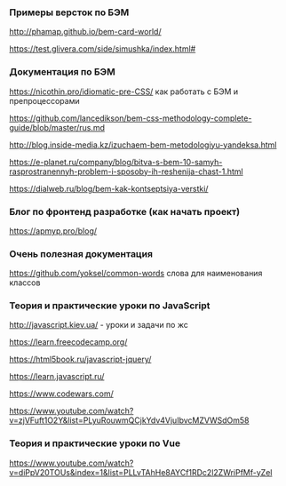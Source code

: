 <h3>Примеры версток по БЭМ</h3>

http://phamap.github.io/bem-card-world/

https://test.glivera.com/side/simushka/index.html#

<h3>Документация по БЭМ</h3>

https://nicothin.pro/idiomatic-pre-CSS/ как работать с БЭМ и препроцессорами

https://github.com/lancedikson/bem-css-methodology-complete-guide/blob/master/rus.md

http://blog.inside-media.kz/izuchaem-bem-metodologiyu-yandeksa.html

https://e-planet.ru/company/blog/bitva-s-bem-10-samyh-rasprostranennyh-problem-i-sposoby-ih-reshenija-chast-1.html

https://dialweb.ru/blog/bem-kak-kontseptsiya-verstki/

<h3>Блог по фронтенд разработке (как начать проект)</h3>

https://apmyp.pro/blog/

<h3>Очень полезная документация</h3>

https://github.com/yoksel/common-words слова для наименования классов


<h3>Теория и практические уроки по JavaScript</h3>

http://javascript.kiev.ua/  - уроки и задачи по жс

https://learn.freecodecamp.org/

https://html5book.ru/javascript-jquery/

https://learn.javascript.ru/

https://www.codewars.com/

https://www.youtube.com/watch?v=zjVFuft1O2Y&list=PLyuRouwmQCjkYdv4VjuIbvcMZVWSdOm58 

<h3>Теория и практические уроки по Vue</h3>

https://www.youtube.com/watch?v=diPpV20TOUs&index=1&list=PLLvTAhHe8AYCf1RDc2l2ZWriPfMf-yZel
